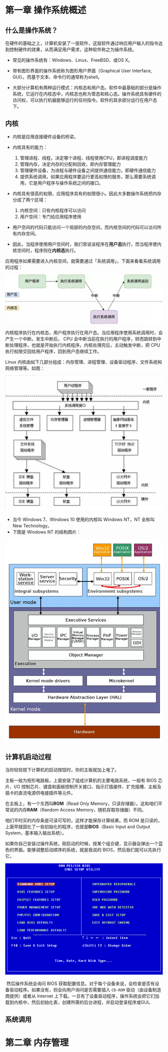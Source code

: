 # 第一章 操作系统概述

## 什么是操作系统？

​		在硬件的基础之上，计算机安装了一层软件，这层软件通过响应用户输入的指令达到控制硬件的效果，从而满足用户需求，这种软件称之为操作系统。

- 常见的操作系统有：Windows、Linux、FreeBSD、或OS X。

- 带有图形界面的操作系统称为图形用户界面（Graphical User Interface, GUI）。而基于文本、命令行的通常称为shell。

- 大部分计算机有两种运行模式：内核态和用户态。软件中最基础的部分是操作系统，它运行在内核态中，内核态也称为管态和核心态。操作系统具有硬件的访问权，可以执行机器能够运行的任何指令。软件的其余部分运行在用户态下。

## 内核

- 内核是应用连接硬件设备的桥梁。
- 内核具有的能力：
  1. 管理进程、线程，决定哪个进程、线程使用CPU，即进程调度能力
  2. 管理内存，决定内存的分配和回收，即内存管理能力
  3. 管理硬件设备，为进程与硬件设备之间提供通信能力，即硬件通信能力
  4. 提供系统调用，如果应用程序要运行更高权限的服务，那么需要系统调用，它是用户程序与操作系统之间的接口。

- 内核具有很高的权限，应用程序具有的权限很小。因此大多数操作系统把内存分成了两个区域：
  1. 内核空间：只有内核程序可以访问
  2. 用户空间：专门给应用程序使用
- 用户空间的代码只能访问一个局部的内存空间，而内核空间的代码可以访问所有内存空间。
- 因此，当程序使用用户空间时，我们常说该程序在**用户态**执行，而当程序使内核空间时，程序则在**内核态**执行。

应用程序如果需要进入内核空间，就需要通过「系统调用」，下面来看看系统调用的过程：

![img](操作系统.assets/1631947772042-dde5a23e-98fa-417d-b9e9-d64948083379.webp)

​		内核程序执行在内核态，用户程序执行在用户态。当应用程序使用系统调用时，会产生一个中断。发生中断后， CPU 会中断当前在执行的用户程序，转而跳转到中断处理程序，也就是开始执行内核程序。内核处理完后，主动触发中断，把 CPU 执行权限交回给用户程序，回到用户态继续工作。

Linux 内核由如下几部分组成：内存管理、进程管理、设备驱动程序、文件系统和网络管理等。如图：

![image.png](操作系统.assets/1631951315613-38fcc1cd-0aba-4218-a46c-e0b2fa21b0d8.png)

- 当今 Windows 7、Windows 10 使⽤的内核叫 Windows NT，NT 全称叫 New Technology。
- 下图是 Windows NT 的结构图⽚：

![img](操作系统.assets/1631949052073-8fe8a8c8-dbdd-47de-b782-9c6cad019296.webp)

## 计算机启动过程

当你轻轻按下计算机的启动按钮时，你的主板就加上电了。



主板一般为矩形电路板，上面安装了组成计算机的主要电路系统，一般有 BIOS 芯片、I/O 控制芯片、键盘和面板控制开关接口、指示灯插接件、扩充插槽、主板及插卡的直流电源供电接插件等元件。



在主板上，有一个东西叫**ROM**（Read Only Memory，只读存储器）。这和咱们平常说的内存**RAM**（Random Access Memory，随机存取存储器）不同。



咱们平时买的内存条是可读可写的，这样才能保存计算结果。而 ROM 是只读的，上面早就固化了一些初始化的程序，也就是**BIOS**（Basic Input and Output System，基本输入输出系统）。



如果你自己安装过操作系统，刚启动的时候，按某个组合键，显示器会弹出一个蓝色的界面。能够调整启动顺序的系统，就是我说的 BIOS，然后我们就可以先执行它。

![image.png](操作系统.assets/1631952237403-75274b5b-530a-4393-9a91-8153b035d1f4.png)

​		然后操作系统会询问 BIOS 获取配置信息。对于每个设备来说，会检查是否有设备驱动程序。如果没有，则会向用户询问是否需要插入 `CD-ROM` 驱动（由设备制造商提供）或者从 Internet 上下载。一旦有了设备驱动程序，操作系统会把它们加载到内核中，然后初始化表，创建所需的后台进程，并启动登录程序或GUI。

## 系统调用



# 第二章 内存管理

